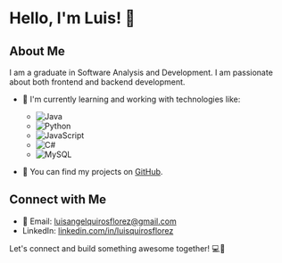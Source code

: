 # Hello, I'm Luis! 👋

## About Me
I am a graduate in Software Analysis and Development. I am passionate about both frontend and backend development.

- 🌱 I'm currently learning and working with technologies like:
  - ![Java](https://img.shields.io/badge/-Java-orange)
  - ![Python](https://img.shields.io/badge/-Python-blue)
  - ![JavaScript](https://img.shields.io/badge/-JavaScript-yellow)
  - ![C#](https://img.shields.io/badge/-C%23-green)
  - ![MySQL](https://img.shields.io/badge/-MySQL-lightgrey)

- 🔭 You can find my projects on [GitHub](https://github.com/Ludoviko451).

## Connect with Me
- 📧 Email: luisangelquirosflorez@gmail.com
- LinkedIn: [linkedin.com/in/luisquirosflorez](https://www.linkedin.com/in/luisquirosflorez)

Let's connect and build something awesome together! 💻🚀
